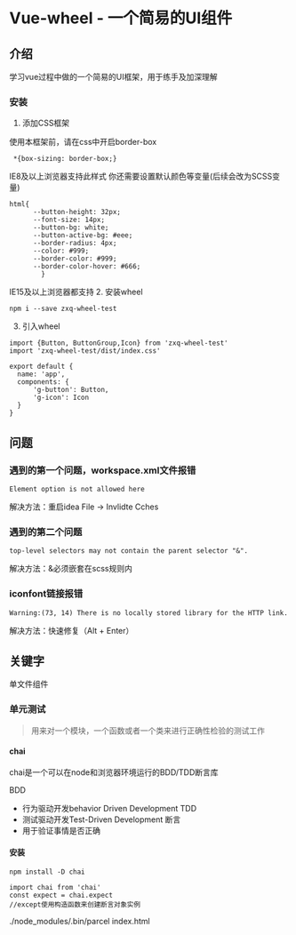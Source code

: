 # Vue-wheel - 一个简易的UI组件
## 介绍
学习vue过程中做的一个简易的UI框架，用于练手及加深理解
### 安装
1. 添加CSS框架

 使用本框架前，请在css中开启border-box
   
  ```
   *{box-sizing: border-box;}
  ```
  IE8及以上浏览器支持此样式
  你还需要设置默认颜色等变量(后续会改为SCSS变量)
  ```
  html{
        --button-height: 32px;
        --font-size: 14px;
        --button-bg: white;
        --button-active-bg: #eee;
        --border-radius: 4px;
        --color: #999;
        --border-color: #999;
        --border-color-hover: #666;
          }
  ```
   IE15及以上浏览器都支持
2. 安装wheel
```
npm i --save zxq-wheel-test
```
3. 引入wheel
```
import {Button, ButtonGroup,Icon} from 'zxq-wheel-test'
import 'zxq-wheel-test/dist/index.css'

export default {
  name: 'app', 
  components: {
      'g-button': Button,
      'g-icon': Icon
  }
}
```
## 问题
### 遇到的第一个问题，workspace.xml文件报错
```
Element option is not allowed here
```
解决方法：重启idea
File -> Invlidte Cches
### 遇到的第二个问题
```
top-level selectors may not contain the parent selector "&".
```
解决方法：&必须嵌套在scss规则内
### iconfont链接报错
```coffeescriptliterate
Warning:(73, 14) There is no locally stored library for the HTTP link.
```
解决方法：快速修复（Alt + Enter）
## 关键字
单文件组件
### 单元测试
> 用来对一个模块，一个函数或者一个类来进行正确性检验的测试工作
#### chai
chai是一个可以在node和浏览器环境运行的BDD/TDD断言库

BDD
- 行为驱动开发behavior Driven Development
TDD
- 测试驱动开发Test-Driven Development
断言
- 用于验证事情是否正确

#### 安装
```
npm install -D chai
```
```
import chai from 'chai'
const expect = chai.expect
//except使用构造函数来创建断言对象实例
```
./node_modules/.bin/parcel index.html
